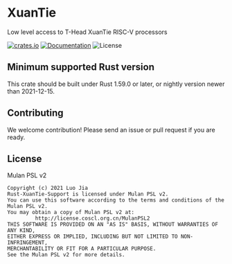 # XuanTie

Low level access to T-Head XuanTie RISC-V processors

[![crates.io](https://img.shields.io/crates/v/xuantie.svg)](https://crates.io/crates/xuantie)
[![Documentation](https://docs.rs/xuantie/badge.svg)](https://docs.rs/xuantie)
![License](https://img.shields.io/crates/l/xuantie.svg)

## Minimum supported Rust version

This crate should be built under Rust 1.59.0 or later, or nightly version newer than 2021-12-15.

## Contributing

We welcome contribution! Please send an issue or pull request if you are ready.

## License 

Mulan PSL v2

```
Copyright (c) 2021 Luo Jia
Rust-XuanTie-Support is licensed under Mulan PSL v2.
You can use this software according to the terms and conditions of the Mulan PSL v2.
You may obtain a copy of Mulan PSL v2 at:
         http://license.coscl.org.cn/MulanPSL2
THIS SOFTWARE IS PROVIDED ON AN "AS IS" BASIS, WITHOUT WARRANTIES OF ANY KIND,
EITHER EXPRESS OR IMPLIED, INCLUDING BUT NOT LIMITED TO NON-INFRINGEMENT,
MERCHANTABILITY OR FIT FOR A PARTICULAR PURPOSE.
See the Mulan PSL v2 for more details.
```
